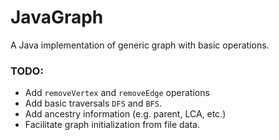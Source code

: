 # JavaGraph
A Java implementation of generic graph with basic operations.

### TODO:
- Add `removeVertex` and `removeEdge` operations
- Add basic traversals `DFS` and `BFS`.
- Add ancestry information (e.g. parent, LCA, etc.) 
- Facilitate graph initialization from file data.
